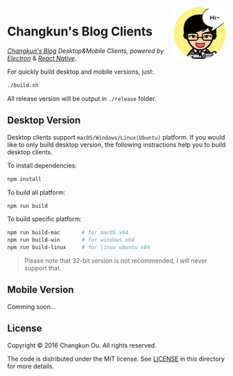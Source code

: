 <img src="logo.png" alt="logo" height="120" align="right" />

# Changkun's Blog Clients

[*Changkun's Blog*](https://changkun.us/) *Desktop&Mobile Clients, powered by* [*Electron*](http://electron.atom.io) & [*React Native*](http://facebook.github.io/react-native/).

For quickly build desktop and mobile versions, just:

```bash
./build.sh
```

All release version will be output in `./release` folder.

## Desktop Version

Desktop clients support `macOS/Windows/Linux(Ubuntu)` platform. If you would like to only build desktop version, the following instractions help you to build desktop clients.

To install dependencies:

```bash
npm install
```

To build all platform:

```bash
npm run build
```

To build specific platform:

```bash
npm run build-mac       # for macOS x64
npm run build-win       # for windows x64
npm run build-linux     # for linux ubuntu x64
```

> Please note that 32-bit version is not recommended, I will never support that.

## Mobile Version

Comming soon...


## License

Copyright &copy; 2016 Changkun Ou. All rights reserved.

The code is distributed under the MIT license. See [LICENSE](./LICENSE) in this directory for more details.



